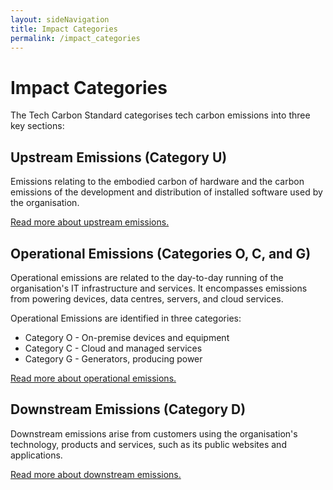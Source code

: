 ```yaml
---
layout: sideNavigation
title: Impact Categories
permalink: /impact_categories
---
```


# Impact Categories

The Tech Carbon Standard categorises tech carbon emissions into three key sections:

## Upstream Emissions (Category U)
Emissions relating to the embodied carbon of hardware and the carbon emissions of the development and distribution of installed software used by the organisation.

[Read more about upstream emissions.](/impact_categories/upstream)

## Operational Emissions (Categories O, C, and G)
Operational emissions are related to the day-to-day running of the organisation's IT infrastructure and services. It encompasses emissions from powering devices, data centres, servers, and cloud services.

Operational Emissions are identified in three categories:
- Category O - On-premise devices and equipment
- Category C - Cloud and managed services
- Category G - Generators, producing power

[Read more about operational emissions.](/impact_categories/operational)

## Downstream Emissions (Category D)
Downstream emissions arise from customers using the organisation's technology, products and services, such as its public websites and applications.

[Read more about downstream emissions.](/impact_categories/downstream)